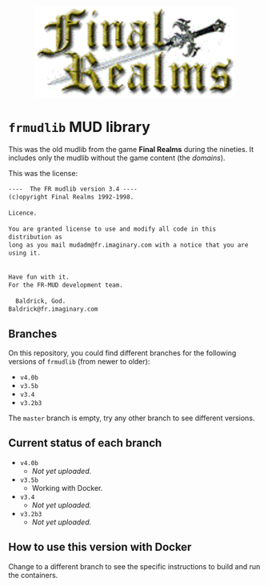 <p align="center">
  <img width="400" alt="Final Realms logo" src="/logo.gif">
</p>

# `frmudlib` MUD library

This was the old mudlib from the game **Final Realms** during the nineties. It includes only the mudlib without the game content (the _domains_).

This was the license:

```
----  The FR mudlib version 3.4 ----
(c)opyright Final Realms 1992-1998.

Licence.

You are granted license to use and modify all code in this distribution as
long as you mail mudadm@fr.imaginary.com with a notice that you are using it.


Have fun with it.
For the FR-MUD development team.

  Baldrick, God.
Baldrick@fr.imaginary.com
```

## Branches

On this repository, you could find different branches for the following versions of `frmudlib` (from newer to older):

- `v4.0b`
- `v3.5b`
- `v3.4`
- `v3.2b3`

The `master` branch is empty, try any other branch to see different versions.

## Current status of each branch

- `v4.0b`
  - _Not yet uploaded._
- `v3.5b`
  - Working with Docker.
- `v3.4`
  - _Not yet uploaded._
- `v3.2b3`
  - _Not yet uploaded._

## How to use this version with Docker

Change to a different branch to see the specific instructions to build and run the containers.
